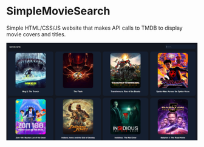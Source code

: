 # SimpleMovieSearch
Simple HTML/CSS/JS website that makes API calls to TMDB to display movie covers and titles. 

![Example image](https://github.com/AltBrian379/SimpleMovieSearch/blob/main/example.PNG?raw=true)

